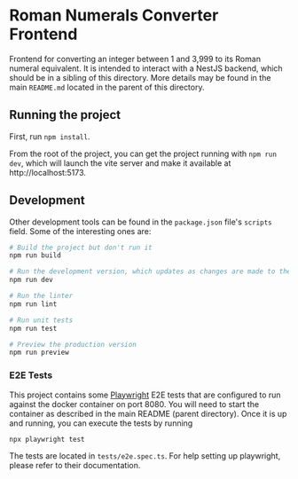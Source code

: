 # Roman Numerals Converter Frontend

Frontend for converting an integer between 1 and 3,999 to its Roman numeral equivalent. It is intended to interact with a
NestJS backend, which should be in a sibling of this directory. More details may be found in the main `README.md`
located in the parent of this directory.

## Running the project

First, run `npm install`.

From the root of the project, you can get the project running with `npm run dev`, which will launch the vite server
and make it available at http://localhost:5173.

## Development

Other development tools can be found in the `package.json` file's `scripts` field. Some of the interesting ones are:

```bash
# Build the project but don't run it
npm run build

# Run the development version, which updates as changes are made to the files
npm run dev

# Run the linter
npm run lint

# Run unit tests
npm run test

# Preview the production version
npm run preview
```

### E2E Tests

This project contains some [Playwright](https://playwright.dev/) E2E tests that are configured to run against the docker
container on port 8080. You will need to start the container as described in the main README (parent directory). Once it
is up and running, you can execute the tests by running

```bash
npx playwright test
```

The tests are located in `tests/e2e.spec.ts`. For help setting up playwright, please refer to their documentation.
